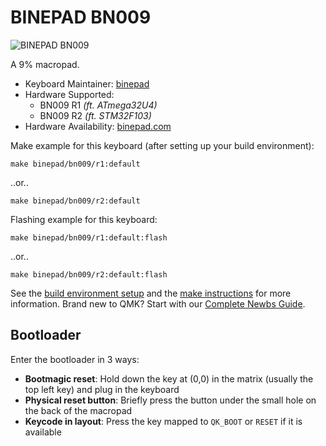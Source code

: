 # BINEPAD BN009

![BINEPAD BN009](https://imgur.com/fu0iXD0h.jpg)

A 9% macropad.

* Keyboard Maintainer: [binepad](https://github.com/binepad)
* Hardware Supported:
    * BN009 R1 *(ft. ATmega32U4)*
    * BN009 R2 *(ft. STM32F103)*
* Hardware Availability: [binepad.com](https://www.binepad.com/bn009)

Make example for this keyboard (after setting up your build environment):

    make binepad/bn009/r1:default

..or..

    make binepad/bn009/r2:default

Flashing example for this keyboard:

    make binepad/bn009/r1:default:flash

..or..

    make binepad/bn009/r2:default:flash

See the [build environment setup](https://docs.qmk.fm/#/getting_started_build_tools) and the [make instructions](https://docs.qmk.fm/#/getting_started_make_guide) for more information.
Brand new to QMK? Start with our [Complete Newbs Guide](https://docs.qmk.fm/#/newbs).

## Bootloader

Enter the bootloader in 3 ways:

* **Bootmagic reset**: Hold down the key at (0,0) in the matrix (usually the top left key) and plug in the keyboard
* **Physical reset button**: Briefly press the button under the small hole on the back of the macropad
* **Keycode in layout**: Press the key mapped to `QK_BOOT` or `RESET` if it is available

